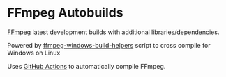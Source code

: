 # FFmpeg Autobuilds

[FFmpeg](https://ffmpeg.org/) latest development builds with additional libraries/dependencies.

Powered by [ffmpeg-windows-build-helpers](https://github.com/rdp/ffmpeg-windows-build-helpers) script to cross compile for Windows on Linux

Uses [GitHub Actions](https://github.com/features/actions) to automatically compile FFmpeg.